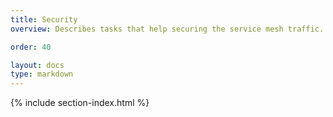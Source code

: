 ```yaml
---
title: Security
overview: Describes tasks that help securing the service mesh traffic.

order: 40

layout: docs
type: markdown
---
```


{% include section-index.html %}
